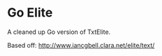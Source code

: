 # Go Elite
A cleaned up Go version of TxtElite.

Based off: http://www.iancgbell.clara.net/elite/text/

